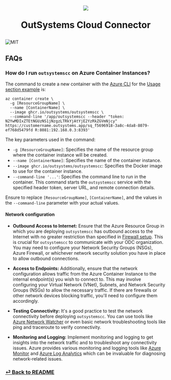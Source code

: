 <h1 align="center">
<img src="images/cloud-connector-icon.png" />

OutSystems Cloud Connector
</h2>

![MIT][s0]

[s0]: https://img.shields.io/badge/license-MIT-blue.svg

## FAQs

### How do I run `outsystemscc` on Azure Container Instances?

The command to create a new container with the [Azure CLI](https://learn.microsoft.com/en-us/cli/azure/install-azure-cli) for the [Usage section example](README.md#usage) is:

    az container create \
      -g [ResourceGroupName] \
      --name [ContainerName] \
      --image ghcr.io/outsystems/outsystemscc \
      --command-line '/app/outsystemscc --header "token: N2YwMDIxZTEtNGUzNS1jNzgzLTRkYjAtYjE2YzRkZGVmNjcy" https://customername.outsystems.app/sq_f5696918-3a8c-4da8-8079-ef768d5479fd R:8081:192.168.0.3:8393'

The key parameters used in the command:

* `-g [ResourceGroupName]`: Specifies the name of the resource group where the container instance will be created.
* `--name [ContainerName]`: Specifies the name of the container instance.
* `--image ghcr.io/outsystems/outsystemscc`: Specifies the Docker image to use for the container instance.
* `--command-line '...'`: Specifies the command line to run in the container. This command starts the `outsystemscc` service with the specified header token, server URL, and remote connection details.

Ensure to replace `[ResourceGroupName]`, `[ContainerName]`, and the values in the `--command-line` parameter with your actual values.

#### Network configuration

* **Outbound Access to Internet:** Ensure that the Azure Resource Group in which you are deploying `outsystemscc` has outbound access to the Internet with no greater restriction than specified in [Firewall setup](#firewall-setup). This is crucial for `outsystemscc` to communicate with your ODC organization. You may need to configure your Network Security Groups (NSGs), Azure Firewall, or whichever network security solution you have in place to allow outbound connections.

* **Access to Endpoints:** Additionally, ensure that the network configuration allows traffic from the Azure Container Instance to the internal endpoint(s) you wish to connect to. This may involve configuring your Virtual Network (VNet), Subnets, and Network Security Groups (NSGs) to allow the necessary traffic. If there are firewalls or other network devices blocking traffic, you'll need to configure them accordingly.

* **Testing Connectivity:** It's a good practice to test the network connectivity before deploying `outsystemscc`. You can use tools like [Azure Network Watcher](https://docs.microsoft.com/en-us/azure/network-watcher/network-watcher-monitoring-overview) or even basic network troubleshooting tools like ping and traceroute to verify connectivity.

* **Monitoring and Logging:** Implement monitoring and logging to get insights into the network traffic and to troubleshoot any connectivity issues. Azure provides various monitoring and logging tools like [Azure Monitor](https://docs.microsoft.com/en-us/azure/azure-monitor/overview) and [Azure Log Analytics](https://docs.microsoft.com/en-us/azure/azure-monitor/log-query/log-analytics-tutorial) which can be invaluable for diagnosing network-related issues.

### **[⏎ Back to README](./README.md)**